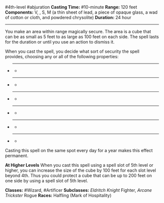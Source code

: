 #4th-level #abjuration
**Casting Time:** #10-minute
**Range:** 120 feet
**Components:** V, , S, M (a thin sheet of lead, a piece of opaque glass, a wad of cotton or cloth, and powdered chrysolite)
**Duration:** 24 hour

---

You make an area within range magically secure. The area is a cube that can be as small as 5 feet to as large as 100 feet on each side. The spell lasts for the duration or until you use an action to dismiss it.

When you cast the spell, you decide what sort of security the spell provides, choosing any or all of the following properties:

- ****
	- 
- ****
	- 
- ****
	- 
- ****
	- 
- ****
	- 
- ****
	- 

Casting this spell on the same spot every day for a year makes this effect permanent.

**At Higher Levels**
When you cast this spell using a spell slot of 5th level or higher, you can increase the size of the cube by 100 feet for each slot level beyond 4th. Thus you could protect a cube that can be up to 200 feet on one side by using a spell slot of 5th level.

**Classes:** #Wizard, #Artificer
**Subclasses:** *Eldritch Knight* Fighter, *Arcane Trickster* Rogue
**Races:** Halfling (Mark of Hospitality)
